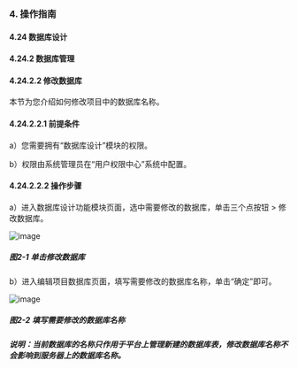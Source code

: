### 4. 操作指南

#### 4.24 数据库设计

#### 4.24.2 数据库管理

#### 4.24.2.2 修改数据库

本节为您介绍如何修改项目中的数据库名称。

#### 4.24.2.2.1 前提条件

a）您需要拥有“数据库设计”模块的权限。

b）权限由系统管理员在“用户权限中心”系统中配置。

#### 4.24.2.2.2 操作步骤

a）进入数据库设计功能模块页面，选中需要修改的数据库，单击三个点按钮 > 修改数据库。

![image](https://user-images.githubusercontent.com/79617492/200511175-119319bb-712c-412a-b47a-9741c3ea8f49.png)

##### 图2-1 单击修改数据库

b）进入编辑项目数据库页面，填写需要修改的数据库名称，单击“确定”即可。

![image](https://user-images.githubusercontent.com/79617492/200511197-431f1ee7-821d-4d4b-a64d-bb60554974f8.png)

##### 图2-2 填写需要修改的数据库名称

##### 说明：当前数据库的名称只作用于平台上管理新建的数据库表，修改数据库名称不会影响到服务器上的数据库名称。
